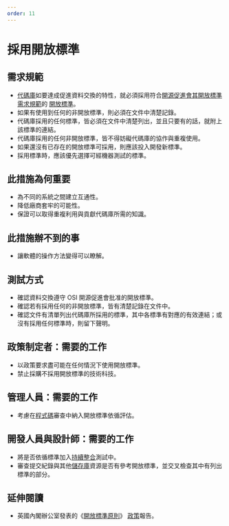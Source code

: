 ```yaml
---
order: 11
---
```


# 採用開放標準

<!-- SPDX-License-Identifier: CC0-1.0 -->
<!-- written in 2019 - 2022 by The Foundation for Public Code <info@publiccode.net> -->

## 需求規範

* [代碼庫](../glossary.md#codebase)如要達成促進資料交換的特性，就必須採用符合[開源促進會其開放標準需求規範](https://opensource.org/osr)的
[開放標準](../glossary.md#open-standard)。
* 如果有使用到任何的非開放標準，則必須在文件中清楚記錄。
* 代碼庫採用的任何標準，皆必須在文件中清楚列出，並且只要有的話，就附上該標準的連結。
* 代碼庫採用的任何非開放標準，皆不得妨礙代碼庫的協作與重複使用。
* 如果還沒有已存在的開放標準可採用，則應該投入開發新標準。
* 採用標準時，應該優先選擇可經機器測試的標準。

## 此措施為何重要

* 為不同的系統之間建立互通性。
* 降低廠商套牢的可能性。
* 保證可以取得重複利用與貢獻代碼庫所需的知識。

## 此措施辦不到的事

* 讓軟體的操作方法變得可以瞭解。

## 測試方式

* 確認資料交換遵守 OSI 開源促進會批准的開放標準。
* 確認若有採用任何的非開放標準，皆有清楚記錄在文件中。
* 確認文件有清單列出代碼庫所採用的標準，其中各標準有對應的有效連結；或沒有採用任何標準時，則留下聲明。

## 政策制定者：需要的工作

* 以政策要求盡可能在任何情況下使用開放標準。
* 禁止採購不採用開放標準的技術科技。

## 管理人員：需要的工作

* 考慮在[程式碼](../glossary.md#code)審查中納入開放標準依循評估。

## 開發人員與設計師：需要的工作

* 將是否依循標準加入[持續整合](../glossary.md#continuous-integration)測試中。
* 審查提交紀錄與其他[儲存庫](../glossary.md#repository)資源是否有參考開放標準，並交叉檢查其中有列出標準的部分。

## 延伸閱讀

* 英國內閣辦公室發表的《[開放標準原則](https://www.gov.uk/government/publications/open-standards-principles/open-standards-principles)》
[政策](../glossary.md#policy)報告。
